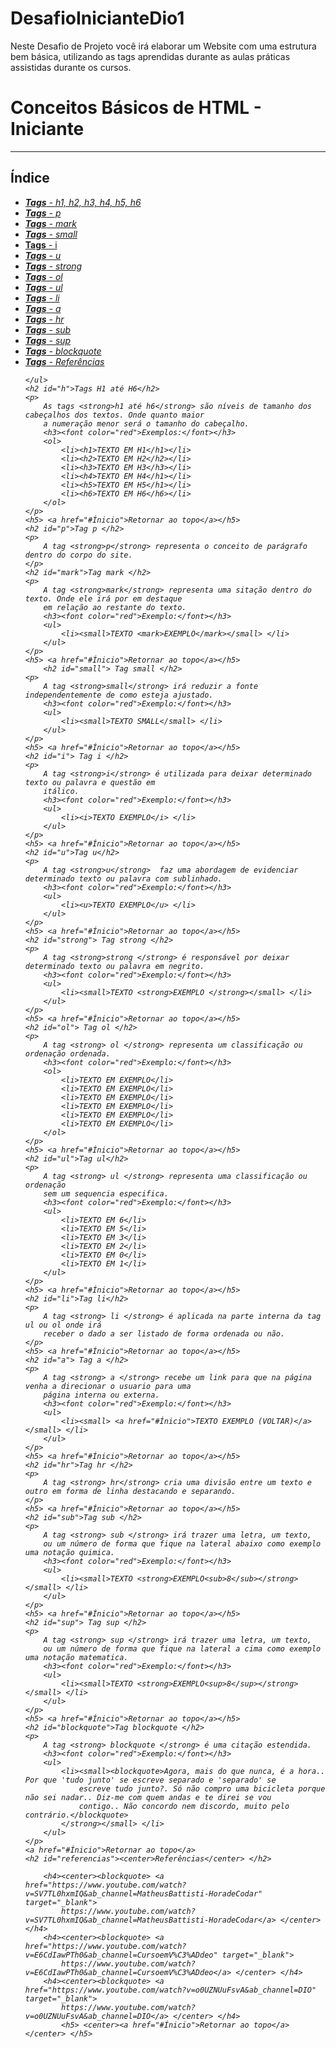 # DesafioInicianteDio1
Neste Desafio de Projeto você irá elaborar um Website com uma estrutura bem básica, utilizando as tags aprendidas durante as aulas práticas assistidas durante os cursos.

<!DOCTYPE html>
<html lang="pt-br">
<head>
    <meta charset="UTF-8">
    <meta name="viewport" content="width=device-width, initial-scale=1.0">
    <title>Desafio Iniciante</title>
</head>
<body>
    <h1 id="Ínicio">Conceitos Básicos de HTML - Iniciante</h1>
    <hr />
    <h2>Índice</h2>
    <ul>
        <li><a href="#h"><i><strong>Tags</strong> - h1, h2, h3, h4, h5, h6 </i></a></li>
        <li><a href="#p"><i><strong>Tags</strong> - p </i></a> </li>
        <li><a href="#mark"><i><strong>Tags</strong> - mark </i></a> </li>
        <li><a href="#small"><i><strong>Tags</strong> - small </i></a></li>
        <li><a href="#i"><strong>Tags</strong> - i </i></a><i></li>
        <li><a href="u"><i><strong>Tags</strong> - u </i></a></li>
        <li><a href="#strong"><i><strong>Tags</strong> - strong </i></a></li>
        <li><a href="#ol"><i><strong>Tags</strong> - ol </i></a></li>
        <li><a href="#ul"><i><strong>Tags</strong> - ul </i></a></li>
        <li><a href="#li"><i><strong>Tags</strong> - li </i></a></li>
        <li><a href="#a"><i><strong>Tags</strong> - a </i></a></li>
        <li><a href="#hr"><i><strong>Tags</strong> - hr </i></a></li>
        <li><a href="#sub"><i><strong>Tags</strong> - sub </i></a></li>
        <li><a href="#sup"><i><strong>Tags</strong> - sup </i></a></li>
        <li><a href="#blockquote"><i><strong>Tags</strong> - blockquote </i></a></li>
        <li><a href="#referencias"><strong>Tags</strong> - Referências </a></li>

    </ul>
    <h2 id="h">Tags H1 até H6</h2>
    <p>
        As tags <strong>h1 até h6</strong> são níveis de tamanho dos cabeçalhos dos textos. Onde quanto maior
        a numeração menor será o tamanho do cabeçalho.
        <h3><font color="red">Exemplos:</font></h3>
        <ol>
            <li><h1>TEXTO EM H1</h1></li>
            <li><h2>TEXTO EM H2</h2></li>
            <li><h3>TEXTO EM H3</h3></li>
            <li><h4>TEXTO EM H4</h1></li>
            <li><h5>TEXTO EM H5</h1></li>
            <li><h6>TEXTO EM H6</h6></li>
        </ol>
    </p>
    <h5> <a href="#Ínicio">Retornar ao topo</a></h5>
    <h2 id="p">Tag p </h2>
    <p>
        A tag <strong>p</strong> representa o conceito de parágrafo dentro do corpo do site.
    </p>
    <h2 id="mark">Tag mark </h2>
    <p>
        A tag <strong>mark</strong> representa uma sitação dentro do texto. Onde ele irá por em destaque
        em relação ao restante do texto.
        <h3><font color="red">Exemplo:</font></h3>
        <ul>
            <li><small>TEXTO <mark>EXEMPLO</mark></small> </li>
        </ul>
    </p>
    <h5> <a href="#Ínicio">Retornar ao topo</a></h5>
        <h2 id="small"> Tag small </h2>
    <p>
        A tag <strong>small</strong> irá reduzir a fonte independentemente de como esteja ajustado.
        <h3><font color="red">Exemplo:</font></h3>
        <ul>
            <li><small>TEXTO SMALL</small> </li>
        </ul>
    </p>
    <h5> <a href="#Ínicio">Retornar ao topo</a></h5>
    <h2 id="i"> Tag i </h2>
    <p>
        A tag <strong>i</strong> é utilizada para deixar determinado texto ou palavra e questão em 
        itálico.
        <h3><font color="red">Exemplo:</font></h3>
        <ul>
            <li><i>TEXTO EXEMPLO</i> </li>
        </ul>
    </p>
    <h5> <a href="#Ínicio">Retornar ao topo</a></h5>
    <h2 id="u">Tag u</h2>
    <p>
        A tag <strong>u</strong>  faz uma abordagem de evidenciar determinado texto ou palavra com sublinhado.
        <h3><font color="red">Exemplo:</font></h3>
        <ul>
            <li><u>TEXTO EXEMPLO</u> </li>
        </ul>
    </p>
    <h5> <a href="#Ínicio">Retornar ao topo</a></h5>
    <h2 id="strong"> Tag strong </h2>
    <p>
        A tag <strong>strong </strong> é responsável por deixar determinado texto ou palavra em negrito.
        <h3><font color="red">Exemplo:</font></h3>
        <ul>
            <li><small>TEXTO <strong>EXEMPLO </strong></small> </li>
        </ul>
    </p>
    <h5> <a href="#Ínicio">Retornar ao topo</a></h5>
    <h2 id="ol"> Tag ol </h2>
    <p>
        A tag <strong> ol </strong> representa um classificação ou ordenação ordenada.
        <h3><font color="red">Exemplo:</font></h3>
        <ol>
            <li>TEXTO EM EXEMPLO</li>
            <li>TEXTO EM EXEMPLO</li>
            <li>TEXTO EM EXEMPLO</li>
            <li>TEXTO EM EXEMPLO</li>
            <li>TEXTO EM EXEMPLO</li>
            <li>TEXTO EM EXEMPLO</li>
        </ol>
    </p>
    <h5> <a href="#Ínicio">Retornar ao topo</a></h5>
    <h2 id="ul">Tag ul</h2>
    <p>
        A tag <strong> ul </strong> representa uma classificação ou ordenação
        sem um sequencia especifica.
        <h3><font color="red">Exemplo:</font></h3>
        <ul>
            <li>TEXTO EM 6</li>
            <li>TEXTO EM 5</li>
            <li>TEXTO EM 3</li>
            <li>TEXTO EM 2</li>
            <li>TEXTO EM 0</li>
            <li>TEXTO EM 1</li>
        </ul>
    </p>
    <h5> <a href="#Ínicio">Retornar ao topo</a></h5>
    <h2 id="li">Tag li</h2>
    <p>
        A tag <strong> li </strong> é aplicada na parte interna da tag ul ou ol onde irá 
        receber o dado a ser listado de forma ordenada ou não.
    </p>
    <h5> <a href="#Ínicio">Retornar ao topo</a></h5>
    <h2 id="a"> Tag a </h2>
    <p>
        A tag <strong> a </strong> recebe um link para que na página venha a direcionar o usuario para uma 
        página interna ou externa.
        <h3><font color="red">Exemplo:</font></h3>
        <ul>
            <li><small> <a href="#Ínicio">TEXTO EXEMPLO (VOLTAR)</a></small> </li>
        </ul>
    </p>
    <h5> <a href="#Ínicio">Retornar ao topo</a></h5>
    <h2 id="hr">Tag hr </h2>
    <p>
        A tag <strong> hr</strong> cria uma divisão entre um texto e outro em forma de linha destacando e separando.
    </p>
    <h5> <a href="#Ínicio">Retornar ao topo</a></h5>
    <h2 id="sub">Tag sub </h2>
    <p>
        A tag <strong> sub </strong> irá trazer uma letra, um texto, 
        ou um número de forma que fique na lateral abaixo como exemplo uma notação quimica.
        <h3><font color="red">Exemplo:</font></h3>
        <ul>
            <li><small>TEXTO <strong>EXEMPLO<sub>8</sub></strong></small> </li>
        </ul>
    </p>
    <h5> <a href="#Ínicio">Retornar ao topo</a></h5>
    <h2 id="sup"> Tag sup </h2>
    <p>
        A tag <strong> sup </strong> irá trazer uma letra, um texto, 
        ou um número de forma que fique na lateral a cima como exemplo uma notação matematica.
        <h3><font color="red">Exemplo:</font></h3>
        <ul>
            <li><small>TEXTO <strong>EXEMPLO<sup>8</sup></strong></small> </li>
        </ul>
    </p>
    <h5> <a href="#Ínicio">Retornar ao topo</a></h5>
    <h2 id="blockquote">Tag blockquote </h2>
    <p>
        A tag <strong> blockquote </strong> é uma citação estendida.
        <h3><font color="red">Exemplo:</font></h3>
        <ul>
            <li><small><blockquote>Agora, mais do que nunca, é a hora.. Por que 'tudo junto' se escreve separado e 'separado' se 
                escreve tudo junto?. Só não compro uma bicicleta porque não sei nadar.. Diz-me com quem andas e te direi se vou 
                contigo.. Não concordo nem discordo, muito pelo contrário.</blockquote> 
            </strong></small> </li>
        </ul>
    </p>
    <a href="#Ínicio">Retornar ao topo</a>
    <h2 id="referencias"><center>Referências</center> </h2>
    
        <h4><center><blockquote> <a href="https://www.youtube.com/watch?v=SV7TL0hxmIQ&ab_channel=MatheusBattisti-HoradeCodar" target="_blank">
            https://www.youtube.com/watch?v=SV7TL0hxmIQ&ab_channel=MatheusBattisti-HoradeCodar</a> </center> </h4>
        <h4><center><blockquote> <a href="https://www.youtube.com/watch?v=E6CdIawPTh0&ab_channel=CursoemV%C3%ADdeo" target="_blank">
            https://www.youtube.com/watch?v=E6CdIawPTh0&ab_channel=CursoemV%C3%ADdeo</a> </center> </h4>
        <h4><center><blockquote> <a href="https://www.youtube.com/watch?v=o0UZNUuFsvA&ab_channel=DIO" target="_blank">
            https://www.youtube.com/watch?v=o0UZNUuFsvA&ab_channel=DIO</a> </center> </h4>
            <h5> <center><a href="#Ínicio">Retornar ao topo</a> </center> </h5>
    

</body>
</html>
